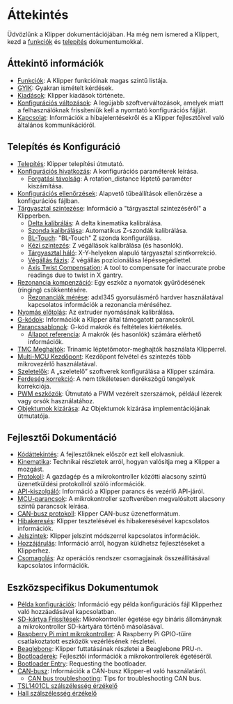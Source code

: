 # Áttekintés

Üdvözlünk a Klipper dokumentációjában. Ha még nem ismered a Klippert, kezd a [funkciók](Features.md) és [telepítés](Installation.md) dokumentumokkal.

## Áttekintő információk

- [Funkciók](Features.md): A Klipper funkcióinak magas szintű listája.
- [GYIK](FAQ.md): Gyakran ismételt kérdések.
- [Kiadások](Releases.md): Klipper kiadások története.
- [Konfigurációs változások](Config_Changes.md): A legújabb szoftverváltozások, amelyek miatt a felhasználóknak frissíteniük kell a nyomtató konfigurációs fájlját.
- [Kapcsolat](Contact.md): Információk a hibajelentésekről és a Klipper fejlesztőivel való általános kommunikációról.

## Telepítés és Konfiguráció

- [Telepítés](Installation.md): Klipper telepítési útmutató.
- [Konfigurációs hivatkozás](Config_Reference.md): A konfigurációs paraméterek leírása.
   - [Forgatási távolság](Rotation_Distance.md): A rotation_distance léptető paraméter kiszámítása.
- [Konfigurációs ellenőrzések](Config_checks.md): Alapvető tűbeállítások ellenőrzése a konfigurációs fájlban.
- [Tárgyasztal szintezése](Bed_Level.md): Információ a "tárgyasztal szintezéséről" a Klipperben.
   - [Delta kalibrálás](Delta_Calibrate.md): A delta kinematika kalibrálása.
   - [Szonda kalibrálása](Probe_Calibrate.md): Automatikus Z-szondák kalibrálása.
   - [BL-Touch](BLTouch.md): "BL-Touch" Z szonda konfigurálása.
   - [Kézi szintezés](Manual_Level.md): Z végállások kalibrálása (és hasonlók).
   - [Tárgyasztal háló](Bed_Mesh.md): X-Y-helyeken alapuló tárgyasztal szintkorrekció.
   - [Végállás fázis](Endstop_Phase.md): Z végállás pozícionálása lépéssegédlettel.
   - [Axis Twist Compensation](Axis_Twist_Compensation.md): A tool to compensate for inaccurate probe readings due to twist in X gantry.
- [Rezonancia kompenzáció](Resonance_Compensation.md): Egy eszköz a nyomatok gyűrődésének (ringing) csökkentésére.
   - [Rezonanciák mérése](Measuring_Resonances.md): adxl345 gyorsulásmérő hardver használatával kapcsolatos információk a rezonancia méréséhez.
- [Nyomás előtolás](Pressure_Advance.md): Az extruder nyomásának kalibrálása.
- [G-kódok](G-Codes.md): Információk a Klipper által támogatott parancsokról.
- [Parancssablonok](Command_Templates.md): G-kód makrók és feltételes kiértékelés.
   - [Állapot referencia](Status_Reference.md): A makrók (és hasonlók) számára elérhető információk.
- [TMC Meghajtók](TMC_Drivers.md): Trinamic léptetőmotor-meghajtók használata Klipperrel.
- [Multi-MCU Kezdőpont](Multi_MCU_Homing.md): Kezdőpont felvétel és szintezés több mikrovezérlő használatával.
- [Szeletelők](Slicers.md): A „szeletelő” szoftverek konfigurálása a Klipper számára.
- [Ferdeség korrekció](Skew_Correction.md): A nem tökéletesen derékszögű tengelyek korrekciója.
- [PWM eszközök](Using_PWM_Tools.md): Útmutató a PWM vezérelt szerszámok, például lézerek vagy orsók használatához.
- [Objektumok kizárása](Exclude_Object.md): Az Objektumok kizárása implementációjának útmutatója.

## Fejlesztői Dokumentáció

- [Kódáttekintés](Code_Overview.md): A fejlesztőknek először ezt kell elolvasniuk.
- [Kinematika](Kinematics.md): Technikai részletek arról, hogyan valósítja meg a Klipper a mozgást.
- [Protokoll](Protocol.md): A gazdagép és a mikrokontroller közötti alacsony szintű üzenetküldési protokollról szóló információk.
- [API-kiszolgáló](API_Server.md): Információ a Klipper parancs és vezérlő API-járól.
- [MCU-parancsok](MCU_Commands.md): A mikrokontroller szoftverében megvalósított alacsony szintű parancsok leírása.
- [CAN-busz protokoll](CANBUS_protocol.md): Klipper CAN-busz üzenetformátum.
- [Hibakeresés](Debugging.md): Klipper tesztelésével és hibakeresésével kapcsolatos információk.
- [Jelszintek](Benchmarks.md): Klipper jelszint módszerrel kapcsolatos információk.
- [Hozzájárulás](CONTRIBUTING.md): Információ arról, hogyan küldhetsz fejlesztéseket a Klipperhez.
- [Csomagolás](Packaging.md): Az operációs rendszer csomagjainak összeállításával kapcsolatos információk.

## Eszközspecifikus Dokumentumok

- [Példa konfigurációk](Example_Configs.md): Információ egy példa konfigurációs fájl Klipperhez való hozzáadásával kapcsolatban.
- [SD-kártya Frissítések](SDCard_Updates.md): Mikrokontroller égetése egy bináris állománynak a mikrokontroller SD-kártyára történő másolásával.
- [Raspberry Pi mint mikrokontroller](RPi_microcontroller.md): A Raspberry Pi GPIO-tűire csatlakoztatott eszközök vezérlésének részletei.
- [Beaglebone](Beaglebone.md): Klipper futtatásának részletei a Beaglebone PRU-n.
- [Bootloaderek](Bootloaders.md): Fejlesztői információk a mikrokontrollerek égetéséről.
- [Bootloader Entry](Bootloader_Entry.md): Requesting the bootloader.
- [CAN-busz](CANBUS.md): Információk a CAN-busz Klipper-el való használatáról.
   - [CAN bus troubleshooting](CANBUS_Troubleshooting.md): Tips for troubleshooting CAN bus.
- [TSL1401CL szálszélesség érzékelő](TSL1401CL_Filament_Width_Sensor.md)
- [Hall szálszélesség érzékelő](Hall_Filament_Width_Sensor.md)
